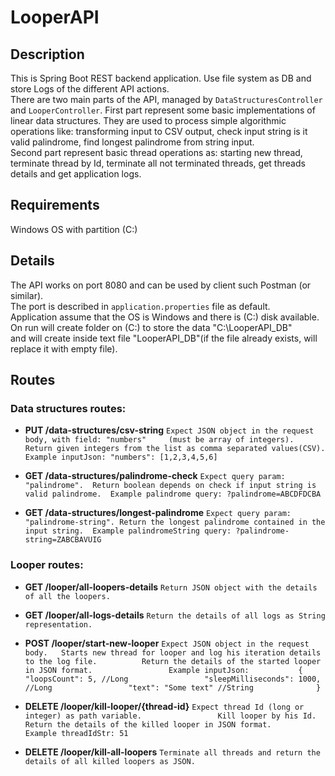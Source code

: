 # LooperAPI
 

## Description    

This is Spring Boot REST backend application. Use file system as DB and store Logs of the different API actions.  
There are two main parts of the API, managed by `DataStructuresController` and `LooperController`.
First part represent some basic implementations of linear data structures. They are used to process simple algorithmic    
operations like: transforming input to CSV output, check input string is it valid palindrome, find longest palindrome from string input.    
Second part represent basic thread operations as: starting new thread, terminate thread by Id, terminate all not terminated threads, 
get threads details and get application logs.
 

## Requirements       

Windows OS with partition (C:)         
 

## Details      

The API works on port 8080 and can be used by client such Postman (or similar).    
The port is described in `application.properties` file as default.   
Application assume that the OS is Windows and there is (C:) disk available.     
On run will create folder on (C:) to store the data "C:\LooperAPI_DB"      
and will create inside text file "LooperAPI_DB"(if the file already exists, will replace it with empty file).      
 

## Routes 

### Data structures routes: 

* __PUT /data-structures/csv-string__ `Expect JSON object in the request body, with field: "numbers"    
(must be array of integers).    
Return given integers from the list as comma separated values(CSV).    
Example inputJson: "numbers": [1,2,3,4,5,6]`     


* __GET /data-structures/palindrome-check__ `Expect query param: "palindrome". 
Return boolean depends on check if input string is valid palindrome. 
Example palindrome query: ?palindrome=ABCDFDCBA`               
 
 
* __GET /data-structures/longest-palindrome__ `Expect query param: "palindrome-string".
Return the longest palindrome contained in the input string. 
Example palindromeString query: ?palindrome-string=ZABCBAVUIG`                         


### Looper routes:     

* __GET /looper/all-loopers-details__ `Return JSON object with the details of all the loopers.`      
     

* __GET /looper/all-logs-details__ `Return the details of all logs as String representation.`     
     

* __POST /looper/start-new-looper__ `Expect JSON object in the request body.  
Starts new thread for looper and log his iteration details to the log file.         
Return the details of the started looper in JSON format.                
Example inputJson:          
{           
   "loopsCount": 5, //Long                
   "sleepMilliseconds": 1000, //Long                
   "text": "Some text" //String             
}`          
                            

* __DELETE /looper/kill-looper/{thread-id}__ `Expect thread Id (long or integer) as path variable.                
Kill looper by his Id.                 
Return the details of the killed looper in JSON format.                
Example threadIdStr: 51`                
                

* __DELETE /looper/kill-all-loopers__ `Terminate all threads and return the details of all killed loopers as JSON.`          
                  

